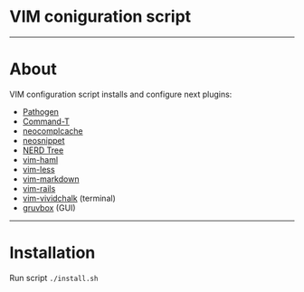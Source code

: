VIM coniguration script
============
---
# About
VIM configuration script installs and configure next plugins:
* [Pathogen](https://github.com/tpope/vim-pathogen)
* [Command-T](https://github.com/wincent/Command-T)
* [neocomplcache](https://github.com/Shougo/neocomplcache)
* [neosnippet](https://github.com/Shougo/neosnippet)
* [NERD Tree](https://github.com/scrooloose/nerdtree)
* [vim-haml](https://github.com/tpope/vim-haml)
* [vim-less](https://github.com/groenewege/vim-less)
* [vim-markdown](https://github.com/tpope/vim-markdown)
* [vim-rails](https://github.com/tpope/vim-rails)
* [vim-vividchalk](https://github.com/tpope/vim-vividchalk) (terminal)
* [gruvbox](https://github.com/morhetz/gruvbox) (GUI)

---
# Installation
Run script `./install.sh`
